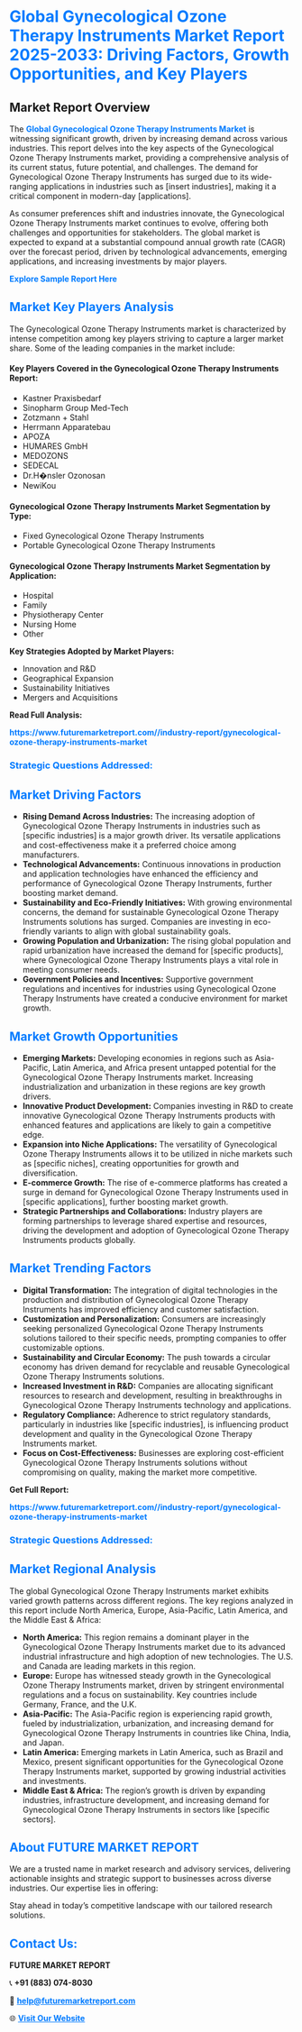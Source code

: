 <h1 style="color: #007BFF;">Global Gynecological Ozone Therapy Instruments Market Report 2025-2033: Driving Factors, Growth Opportunities, and Key Players</h1>

<section id="overview">
<h2>Market Report Overview</h2>
<p>The <a href="https://www.futuremarketreport.com//industry-report/gynecological-ozone-therapy-instruments-market" style="color: #007BFF; text-decoration: none;"><strong>Global Gynecological Ozone Therapy Instruments Market</strong></a> is witnessing significant growth, driven by increasing demand across various industries. This report delves into the key aspects of the Gynecological Ozone Therapy Instruments market, providing a comprehensive analysis of its current status, future potential, and challenges. The demand for Gynecological Ozone Therapy Instruments has surged due to its wide-ranging applications in industries such as [insert industries], making it a critical component in modern-day [applications].</p>
<p>As consumer preferences shift and industries innovate, the Gynecological Ozone Therapy Instruments market continues to evolve, offering both challenges and opportunities for stakeholders. The global market is expected to expand at a substantial compound annual growth rate (CAGR) over the forecast period, driven by technological advancements, emerging applications, and increasing investments by major players.</p>
</section>

<section id="overview">
<p><a href="https://www.futuremarketreport.com//request-sample/reportId=64409" style="color: #007BFF; text-decoration: none;"><strong>Explore Sample Report Here</strong></a></p>
</section>

<section id="key-players">
<h2 style="color: #007BFF;">Market Key Players Analysis</h2>
<p>The Gynecological Ozone Therapy Instruments market is characterized by intense competition among key players striving to capture a larger market share. Some of the leading companies in the market include:</p>
<h4>Key Players Covered in the Gynecological Ozone Therapy Instruments Report:</h4>
<ul><li>Kastner Praxisbedarf</li><li>Sinopharm Group Med-Tech</li><li>Zotzmann + Stahl</li><li>Herrmann Apparatebau</li><li>APOZA</li><li>HUMARES GmbH</li><li>MEDOZONS</li><li>SEDECAL</li><li>Dr.H�nsler Ozonosan</li><li>NewiKou</li></ul>
<h4>Gynecological Ozone Therapy Instruments Market Segmentation by Type:</h4>
<ul><li>Fixed Gynecological Ozone Therapy Instruments</li><li>Portable Gynecological Ozone Therapy Instruments</li></ul>

<h4>Gynecological Ozone Therapy Instruments Market Segmentation by Application:</h4>
<ul><li>Hospital</li><li>Family</li><li>Physiotherapy Center</li><li>Nursing Home</li><li>Other</li></ul>
<p><strong>Key Strategies Adopted by Market Players:</strong></p>
<ul>
<li>Innovation and R&D</li>
<li>Geographical Expansion</li>
<li>Sustainability Initiatives</li>
<li>Mergers and Acquisitions</li>
</ul>
</section>

<section>
<p><strong>Read Full Analysis: </strong></p><a href="https://www.futuremarketreport.com//industry-report/gynecological-ozone-therapy-instruments-market" style="color: #007BFF; text-decoration: none;"><strong>https://www.futuremarketreport.com//industry-report/gynecological-ozone-therapy-instruments-market</strong></a>
<h3 style="color: #007BFF;">Strategic Questions Addressed:</h3>
</section>

<section id="driving-factors">
<h2 style="color: #007BFF;">Market Driving Factors</h2>
<ul>
<li><strong>Rising Demand Across Industries:</strong> The increasing adoption of Gynecological Ozone Therapy Instruments in industries such as [specific industries] is a major growth driver. Its versatile applications and cost-effectiveness make it a preferred choice among manufacturers.</li>
<li><strong>Technological Advancements:</strong> Continuous innovations in production and application technologies have enhanced the efficiency and performance of Gynecological Ozone Therapy Instruments, further boosting market demand.</li>
<li><strong>Sustainability and Eco-Friendly Initiatives:</strong> With growing environmental concerns, the demand for sustainable Gynecological Ozone Therapy Instruments solutions has surged. Companies are investing in eco-friendly variants to align with global sustainability goals.</li>
<li><strong>Growing Population and Urbanization:</strong> The rising global population and rapid urbanization have increased the demand for [specific products], where Gynecological Ozone Therapy Instruments plays a vital role in meeting consumer needs.</li>
<li><strong>Government Policies and Incentives:</strong> Supportive government regulations and incentives for industries using Gynecological Ozone Therapy Instruments have created a conducive environment for market growth.</li>
</ul>
</section>

<section id="growth-opportunities">
<h2 style="color: #007BFF;">Market Growth Opportunities</h2>
<ul>
<li><strong>Emerging Markets:</strong> Developing economies in regions such as Asia-Pacific, Latin America, and Africa present untapped potential for the Gynecological Ozone Therapy Instruments market. Increasing industrialization and urbanization in these regions are key growth drivers.</li>
<li><strong>Innovative Product Development:</strong> Companies investing in R&D to create innovative Gynecological Ozone Therapy Instruments products with enhanced features and applications are likely to gain a competitive edge.</li>
<li><strong>Expansion into Niche Applications:</strong> The versatility of Gynecological Ozone Therapy Instruments allows it to be utilized in niche markets such as [specific niches], creating opportunities for growth and diversification.</li>
<li><strong>E-commerce Growth:</strong> The rise of e-commerce platforms has created a surge in demand for Gynecological Ozone Therapy Instruments used in [specific applications], further boosting market growth.</li>
<li><strong>Strategic Partnerships and Collaborations:</strong> Industry players are forming partnerships to leverage shared expertise and resources, driving the development and adoption of Gynecological Ozone Therapy Instruments products globally.</li>
</ul>
</section>

<section id="trending-factors">
<h2 style="color: #007BFF;">Market Trending Factors</h2>
<ul>
<li><strong>Digital Transformation:</strong> The integration of digital technologies in the production and distribution of Gynecological Ozone Therapy Instruments has improved efficiency and customer satisfaction.</li>
<li><strong>Customization and Personalization:</strong> Consumers are increasingly seeking personalized Gynecological Ozone Therapy Instruments solutions tailored to their specific needs, prompting companies to offer customizable options.</li>
<li><strong>Sustainability and Circular Economy:</strong> The push towards a circular economy has driven demand for recyclable and reusable Gynecological Ozone Therapy Instruments solutions.</li>
<li><strong>Increased Investment in R&D:</strong> Companies are allocating significant resources to research and development, resulting in breakthroughs in Gynecological Ozone Therapy Instruments technology and applications.</li>
<li><strong>Regulatory Compliance:</strong> Adherence to strict regulatory standards, particularly in industries like [specific industries], is influencing product development and quality in the Gynecological Ozone Therapy Instruments market.</li>
<li><strong>Focus on Cost-Effectiveness:</strong> Businesses are exploring cost-efficient Gynecological Ozone Therapy Instruments solutions without compromising on quality, making the market more competitive.</li>
</ul>
</section>

<section>
<p><strong>Get Full Report: </strong></p><a href="https://www.futuremarketreport.com//industry-report/gynecological-ozone-therapy-instruments-market" style="color: #007BFF; text-decoration: none;"><strong>https://www.futuremarketreport.com//industry-report/gynecological-ozone-therapy-instruments-market</strong></a>
<h3 style="color: #007BFF;">Strategic Questions Addressed:</h3>
</section>


<section id="regional-analysis">
<h2 style="color: #007BFF;">Market Regional Analysis</h2>
<p>The global Gynecological Ozone Therapy Instruments market exhibits varied growth patterns across different regions. The key regions analyzed in this report include North America, Europe, Asia-Pacific, Latin America, and the Middle East & Africa:</p>
<ul>
<li><strong>North America:</strong> This region remains a dominant player in the Gynecological Ozone Therapy Instruments market due to its advanced industrial infrastructure and high adoption of new technologies. The U.S. and Canada are leading markets in this region.</li>
<li><strong>Europe:</strong> Europe has witnessed steady growth in the Gynecological Ozone Therapy Instruments market, driven by stringent environmental regulations and a focus on sustainability. Key countries include Germany, France, and the U.K.</li>
<li><strong>Asia-Pacific:</strong> The Asia-Pacific region is experiencing rapid growth, fueled by industrialization, urbanization, and increasing demand for Gynecological Ozone Therapy Instruments in countries like China, India, and Japan.</li>
<li><strong>Latin America:</strong> Emerging markets in Latin America, such as Brazil and Mexico, present significant opportunities for the Gynecological Ozone Therapy Instruments market, supported by growing industrial activities and investments.</li>
<li><strong>Middle East & Africa:</strong> The region’s growth is driven by expanding industries, infrastructure development, and increasing demand for Gynecological Ozone Therapy Instruments in sectors like [specific sectors].</li>
</ul>
</section>

<footer>
<h2 style="color: #007BFF;">About FUTURE MARKET REPORT</h2>
<p>We are a trusted name in market research and advisory services, delivering actionable insights and strategic support to businesses across diverse industries. Our expertise lies in offering:</p>

<p>Stay ahead in today’s competitive landscape with our tailored research solutions.</p>

<h2 style="color: #007BFF;">Contact Us:</h2>
<p><strong>FUTURE MARKET REPORT</strong></p>
<p>📞 <strong>+91 (883) 074-8030</strong></p>
<p>📧 <strong><a href="mailto:help@futuremarketreport.com" style="color: #007BFF;">help@futuremarketreport.com</a></strong></p>
<p>🌐 <strong><a href="https://www.futuremarketreport.com/" style="color: #007BFF;">Visit Our Website</a></strong></p>
</footer>